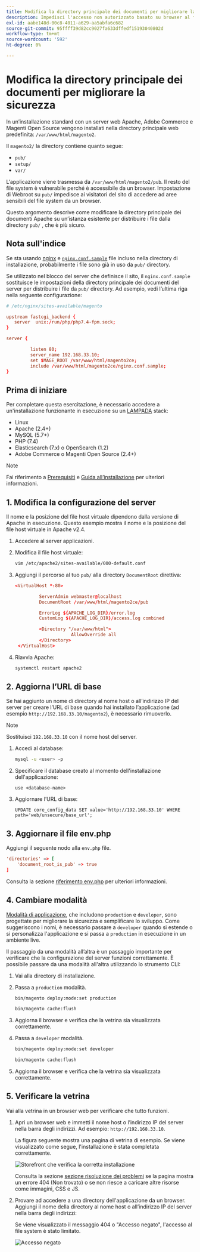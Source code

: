 ```yaml
---
title: Modifica la directory principale dei documenti per migliorare la sicurezza
description: Impedisci l'accesso non autorizzato basato su browser al file system locale di Adobe Commerce o di Magento Open Source.
exl-id: aabe148d-00c8-4011-a629-aa5abfa6c682
source-git-commit: 95ffff39d82cc9027fa633dffedf15193040802d
workflow-type: tm+mt
source-wordcount: '592'
ht-degree: 0%

---
```


# Modifica la directory principale dei documenti per migliorare la sicurezza

In un’installazione standard con un server web Apache, Adobe Commerce e Magenti Open Source vengono installati nella directory principale web predefinita: `/var/www/html/magento2`.

Il `magento2/` la directory contiene quanto segue:

- `pub/`
- `setup/`
- `var/`

L’applicazione viene trasmessa da `/var/www/html/magento2/pub`. Il resto del file system è vulnerabile perché è accessibile da un browser.
Impostazione di Webroot su `pub/` impedisce ai visitatori del sito di accedere ad aree sensibili del file system da un browser.

Questo argomento descrive come modificare la directory principale dei documenti Apache su un’istanza esistente per distribuire i file dalla directory `pub/` , che è più sicuro.

## Nota sull&#39;indice

Se sta usando [nginx](../prerequisites/web-server/nginx.md) e [`nginx.conf.sample`](https://github.com/magento/magento2/blob/2.4/nginx.conf.sample) file incluso nella directory di installazione, probabilmente i file sono già in uso da `pub/` directory.

Se utilizzato nel blocco del server che definisce il sito, il `nginx.conf.sample` sostituisce le impostazioni della directory principale dei documenti del server per distribuire i file da `pub/` directory. Ad esempio, vedi l’ultima riga nella seguente configurazione:

```conf
# /etc/nginx/sites-available/magento

upstream fastcgi_backend {
   server  unix:/run/php/php7.4-fpm.sock;
}

server {

         listen 80;
         server_name 192.168.33.10;
         set $MAGE_ROOT /var/www/html/magento2ce;
         include /var/www/html/magento2ce/nginx.conf.sample;
}
```

## Prima di iniziare

Per completare questa esercitazione, è necessario accedere a un&#39;installazione funzionante in esecuzione su un [LAMPADA](https://en.wikipedia.org/wiki/LAMP_(software_bundle)) stack:

- Linux
- Apache (2.4+)
- MySQL (5.7+)
- PHP (7.4)
- Elasticsearch (7.x) o OpenSearch (1.2)
- Adobe Commerce o Magenti Open Source (2.4+)

>[!NOTE]
>
>Fai riferimento a [Prerequisiti](../prerequisites/overview.md) e [Guida all’installazione](../overview.md) per ulteriori informazioni.

## 1. Modifica la configurazione del server

Il nome e la posizione del file host virtuale dipendono dalla versione di Apache in esecuzione. Questo esempio mostra il nome e la posizione del file host virtuale in Apache v2.4.

1. Accedere al server applicazioni.
1. Modifica il file host virtuale:

   ```bash
   vim /etc/apache2/sites-available/000-default.conf
   ```

1. Aggiungi il percorso al tuo `pub/` alla directory `DocumentRoot` direttiva:

   ```conf
   <VirtualHost *:80>
   
            ServerAdmin webmaster@localhost
            DocumentRoot /var/www/html/magento2ce/pub
   
            ErrorLog ${APACHE_LOG_DIR}/error.log
            CustomLog ${APACHE_LOG_DIR}/access.log combined
   
            <Directory "/var/www/html">
                        AllowOverride all
            </Directory>
    </VirtualHost>
   ```

1. Riavvia Apache:

   ```bash
   systemctl restart apache2
   ```

## 2. Aggiorna l’URL di base

Se hai aggiunto un nome di directory al nome host o all’indirizzo IP del server per creare l’URL di base quando hai installato l’applicazione (ad esempio `http://192.168.33.10/magento2`), è necessario rimuoverlo.

>[!NOTE]
>
>Sostituisci `192.168.33.10` con il nome host del server.

1. Accedi al database:

   ```bash
   mysql -u <user> -p
   ```

1. Specificare il database creato al momento dell&#39;installazione dell&#39;applicazione:

   ```shell
   use <database-name>
   ```

1. Aggiornare l’URL di base:

   ```shell
   UPDATE core_config_data SET value='http://192.168.33.10' WHERE path='web/unsecure/base_url';
   ```

## 3. Aggiornare il file env.php

Aggiungi il seguente nodo alla `env.php` file.

```conf
'directories' => [
    'document_root_is_pub' => true
]
```

Consulta la sezione [riferimento env.php](../../configuration/reference/config-reference-envphp.md) per ulteriori informazioni.

## 4. Cambiare modalità

[Modalità di applicazione](../../configuration/bootstrap/application-modes.md), che includono `production` e `developer`, sono progettate per migliorare la sicurezza e semplificare lo sviluppo. Come suggeriscono i nomi, è necessario passare a `developer` quando si estende o si personalizza l&#39;applicazione e si passa a `production` in esecuzione in un ambiente live.

Il passaggio da una modalità all’altra è un passaggio importante per verificare che la configurazione del server funzioni correttamente. È possibile passare da una modalità all&#39;altra utilizzando lo strumento CLI:

1. Vai alla directory di installazione.
1. Passa a `production` modalità.

   ```bash
   bin/magento deploy:mode:set production
   ```

   ```bash
   bin/magento cache:flush
   ```

1. Aggiorna il browser e verifica che la vetrina sia visualizzata correttamente.
1. Passa a `developer` modalità.

   ```bash
   bin/magento deploy:mode:set developer
   ```

   ```bash
   bin/magento cache:flush
   ```

1. Aggiorna il browser e verifica che la vetrina sia visualizzata correttamente.

## 5. Verificare la vetrina

Vai alla vetrina in un browser web per verificare che tutto funzioni.

1. Apri un browser web e immetti il nome host o l’indirizzo IP del server nella barra degli indirizzi. Ad esempio: `http://192.168.33.10`.

   La figura seguente mostra una pagina di vetrina di esempio. Se viene visualizzato come segue, l&#39;installazione è stata completata correttamente.

   ![Storefront che verifica la corretta installazione](../../assets/installation/install-success_store.png)

   Consulta la sezione [sezione risoluzione dei problemi](https://support.magento.com/hc/en-us/articles/360032994352) se la pagina mostra un errore 404 (Non trovato) o se non riesce a caricare altre risorse come immagini, CSS e JS.

1. Provare ad accedere a una directory dell&#39;applicazione da un browser. Aggiungi il nome della directory al nome host o all’indirizzo IP del server nella barra degli indirizzi:

   Se viene visualizzato il messaggio 404 o &quot;Accesso negato&quot;, l&#39;accesso al file system è stato limitato.

   ![Accesso negato](../../assets/installation/access-denied.png)
